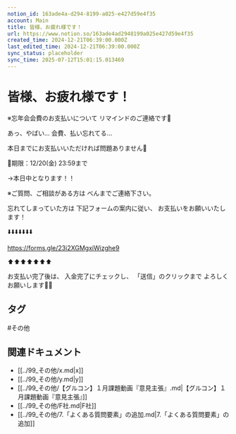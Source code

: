 ```yaml
---
notion_id: 163ade4a-d294-8199-a025-e427d59e4f35
account: Main
title: 皆様、お疲れ様です！
url: https://www.notion.so/163ade4ad2948199a025e427d59e4f35
created_time: 2024-12-21T06:39:00.000Z
last_edited_time: 2024-12-21T06:39:00.000Z
sync_status: placeholder
sync_time: 2025-07-12T15:01:15.013469
---
```

# 皆様、お疲れ様です！


※忘年会会費のお支払いについて
リマインドのご連絡です🙇


あっ、やばい...
会費、払い忘れてる...

本日までにお支払いいただければ問題ありません🙆

🚨期限：12/20(金) 23:59まで

→本日中となります！！

※ご質問、ご相談がある方は
べんまでご連絡下さい。


忘れてしまっていた方は
下記フォームの案内に従い、
お支払いをお願いいたします！

⬇️⬇️⬇️⬇️⬇️⬇️⬇️

https://forms.gle/23i2XGMgxiWizghe9

⬆️⬆️⬆️⬆️⬆️⬆️⬆️

お支払い完了後は、
入金完了にチェックし、
「送信」のクリックまで
よろしくお願いします🙇🙇

## タグ

#その他 

## 関連ドキュメント

- [[../99_その他/x.md|x]]
- [[../99_その他/y.md|y]]
- [[../99_その他/【グルコン】１月課題動画『意見主張』.md|【グルコン】１月課題動画『意見主張』]]
- [[../99_その他/F社.md|F社]]
- [[../99_その他/7.「よくある質問要素」の追加.md|7.「よくある質問要素」の追加]]
